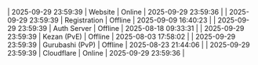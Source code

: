 | 2025-09-29 23:59:39 | Website | Online | 2025-09-29 23:59:36 |
| 2025-09-29 23:59:39 | Registration | Offline | 2025-09-09 16:40:23 |
| 2025-09-29 23:59:39 | Auth Server | Offline | 2025-08-18 09:33:31 |
| 2025-09-29 23:59:39 | Kezan (PvE) | Offline | 2025-08-03 17:58:02 |
| 2025-09-29 23:59:39 | Gurubashi (PvP) | Offline | 2025-08-23 21:44:06 |
| 2025-09-29 23:59:39 | Cloudflare | Online | 2025-09-29 23:59:36 |

